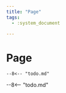 ```yaml
---
title: "Page"
tags:
  - :system_document

---
```


# Page

```
--8<-- "todo.md"
```

--8<-- "todo.md"